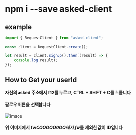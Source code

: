 # npm i --save asked-client 

## example

```ts
import { RequestClient } from "asked-client";

const client = RequestClient.create();

let result = client.signUp().then((result) => {
    console.log(result);
});
```

## How to Get your userId

#### 자신의 asked 주소에서 f12를 누르고, CTRL + SHIFT + C를 누릅니다

#### 팔로우 버튼을 선택합니다

![image](https://user-images.githubusercontent.com/88186573/156020502-e28226d6-0ac4-4013-8e7b-88c1dd150026.png)

#### 위 이미지에서 fw*OOOOOOOOO에서 fw*를 제외한 값이 ID입니다
